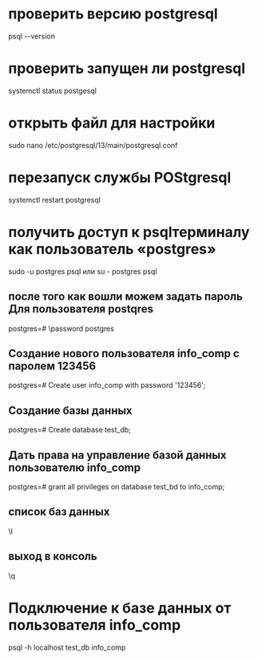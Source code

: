# проверить версию postgresql
psql --version

# проверить запущен ли postgresql
systemctl status postgesql

# открыть файл для настройки 
sudo nano /etc/postgresql/13/main/postgresql.conf

# перезапуск службы POStgresql
systemctl restart postgresql

# получить доступ к psqlтерминалу как пользователь «postgres»
sudo -u postgres psql
или
su - postgres
psql
## после того как вошли можем задать пароль Для пользователя postqres
postgres=# \password postgres
## Создание нового пользователя info_comp с паролем 123456
postgres=# Create user info_comp with password '123456';
## Создание базы данных
postgres=# Create database test_db;
## Дать права на управление базой данных пользователю info_comp
postgres=# grant all privileges on database test_bd to info_comp;
##  список баз данных
 \l
 ## выход в консоль
  \q
 # Подключение к базе данных от пользователя info_comp
 psql -h localhost test_db info_comp
 
 
